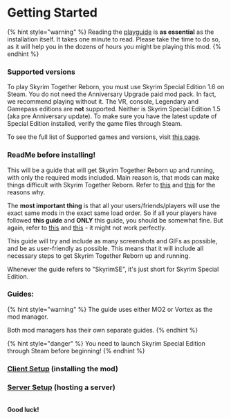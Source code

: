 # Getting Started

{% hint style="warning" %}
Reading the [playguide](../general-information/playguide.md) is **as essential** as the installation itself. It takes one minute to read. Please take the time to do so, as it will help you in the dozens of hours you might be playing this mod.
{% endhint %}

### Supported versions

To play Skyrim Together Reborn, you must use Skyrim Special Edition 1.6 on Steam. You do not need the Anniversary Upgrade paid mod pack. In fact, we recommend playing without it. The VR, console, Legendary and Gamepass editions are **not** supported. Neither is Skyrim Special Edition 1.5 (aka pre Anniversary update). To make sure you have the latest update of Special Edition installed, verify the game files through Steam.

To see the full list of Supported games and versions, visit [this page](../general-information/supported-games.md).

### ReadMe before installing!

This will be a guide that will get Skyrim Together Reborn up and running, with only the required mods included. Main reason is, that mods can make things difficult with Skyrim Together Reborn. Refer to [this](../general-information/faq.md#q-can-i-use-other-mods-with-this-mod) and [this](../general-information/faq.md#q-will-x-mod-work-with-this-mod) for the reasons why.

The **most important thing** is that all your users/friends/players will use the exact same mods in the exact same load order. So if all your players have followed **this guide** and **ONLY** this guide, you should be somewhat fine. But again, refer to [this](../general-information/faq.md#q-can-i-use-other-mods-with-this-mod) and [this](../general-information/faq.md#q-will-x-mod-work-with-this-mod) - it might not work perfectly.

This guide will try and include as many screenshots and GIFs as possible, and be as user-friendly as possible. This means that it will include all necessary steps to get Skyrim Together Reborn up and running.

Whenever the guide refers to "SkyrimSE", it's just short for Skyrim Special Edition.

### Guides:

{% hint style="warning" %}
The guide uses either MO2 or Vortex as the mod manager.

Both mod managers has their own separate guides.
{% endhint %}

{% hint style="danger" %}
You need to launch Skyrim Special Edition through Steam before beginning!
{% endhint %}

### [Client Setup](client-setup/) (installing the mod)

### [Server Setup](server-guide/) (hosting a server)

\
**Good luck!**
